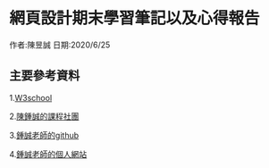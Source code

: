 # 網頁設計期末學習筆記以及心得報告

作者:陳昱誠
日期:2020/6/25

## 主要參考資料

1.[W3school](https://www.w3schools.com/)

2.[陳鍾誠的課程社團](https://www.facebook.com/groups/ccccourse)

3.[鍾誠老師的github](https://github.com/ccccourse)

4.[鍾誠老師的個人網站](https://misavo.com/blog/%E9%99%B3%E9%8D%BE%E8%AA%A0)




